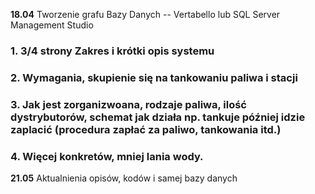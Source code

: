 **18.04**
Tworzenie grafu Bazy Danych 
-- Vertabello lub SQL Server Management Studio

### 1. 3/4 strony Zakres i krótki opis systemu 
### 2. Wymagania, skupienie się na tankowaniu paliwa i stacji
### 3. Jak jest zorganizwoana, rodzaje paliwa, ilość dystrybutorów, schemat jak działa np. tankuje później idzie zaplacić (procedura zapłać za paliwo, tankowania itd.)
### 4. Więcej konkretów, mniej lania wody.
**21.05**
Aktualnienia opisów, kodów i samej bazy danych
